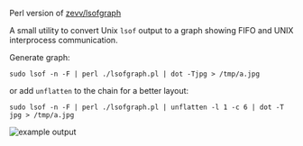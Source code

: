 Perl version of [zevv/lsofgraph](https://github.com/zevv/lsofgraph)

A small utility to convert Unix `lsof` output to a graph showing FIFO and UNIX interprocess communication.

Generate graph:

````shell
sudo lsof -n -F | perl ./lsofgraph.pl | dot -Tjpg > /tmp/a.jpg
````

or add `unflatten` to the chain for a better layout:

````shell
sudo lsof -n -F | perl ./lsofgraph.pl | unflatten -l 1 -c 6 | dot -T jpg > /tmp/a.jpg
````

![example output](/example.jpg)



